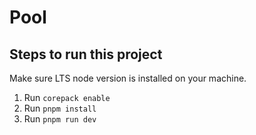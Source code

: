 # Pool

## Steps to run this project

Make sure LTS node version is installed on your machine.

1. Run `corepack enable`
2. Run `pnpm install`
3. Run `pnpm run dev`
